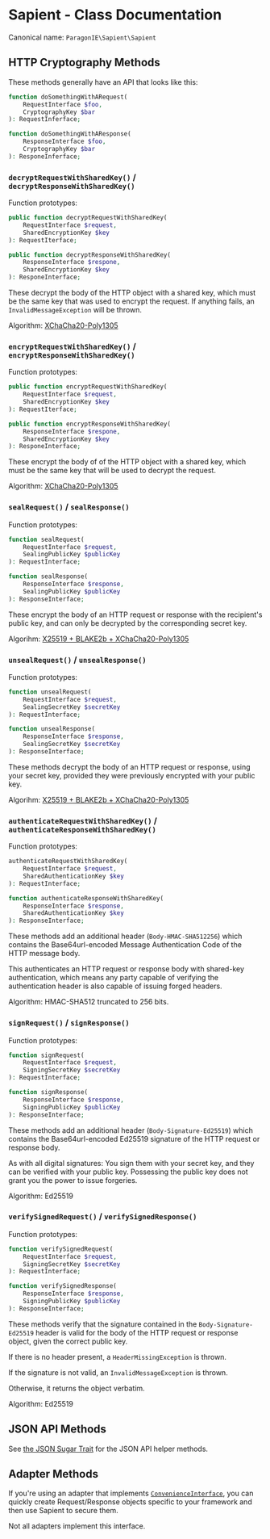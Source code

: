 # Sapient - Class Documentation

Canonical name: `ParagonIE\Sapient\Sapient`

## HTTP Cryptography Methods

These methods generally have an API that looks like this:

```php
function doSomethingWithARequest(
    RequestInterface $foo,
    CryptographyKey $bar
): RequestInferface;

function doSomethingWithAResponse(
    ResponseInterface $foo,
    CryptographyKey $bar
): ResponeInferface;
```

### `decryptRequestWithSharedKey()` / `decryptResponseWithSharedKey()` 

Function prototypes:

```php
public function decryptRequestWithSharedKey(
    RequestInterface $request,
    SharedEncryptionKey $key
): RequestIterface;

public function decryptResponseWithSharedKey(
    ResponseInterface $respone,
    SharedEncryptionKey $key
): ResponeInterface;
```

These decrypt the body of the HTTP object with a shared key, which must be
the same key that was used to encrypt the request. If anything fails, an
`InvalidMessageException` will be thrown.

Algorithm: [XChaCha20-Poly1305](Simple.md#shared-key-encryption)

### `encryptRequestWithSharedKey()` / `encryptResponseWithSharedKey()` 

Function prototypes:

```php
public function encryptRequestWithSharedKey(
    RequestInterface $request,
    SharedEncryptionKey $key
): RequestIterface;

public function encryptResponseWithSharedKey(
    ResponseInterface $respone,
    SharedEncryptionKey $key
): ResponeInterface;
```

These encrypt the body of of the HTTP object with a shared key, which must be
the same key that will be used to decrypt the request.

Algorithm: [XChaCha20-Poly1305](Simple.md#shared-key-encryption)

### `sealRequest()` / `sealResponse()`

Function prototypes:

```php
function sealRequest(
    RequestInterface $request,
    SealingPublicKey $publicKey
): RequestInterface;

function sealResponse(
    ResponseInterface $response,
    SealingPublicKey $publicKey
): ResponseInterface;
```

These encrypt the body of an HTTP request or response with the recipient's
public key, and can only be decrypted by the corresponding secret key.

Algorihm: [X25519 + BLAKE2b + XChaCha20-Poly1305](Simple.md#public-key-encryption)

### `unsealRequest()` / `unsealResponse()`

Function prototypes:

```php
function unsealRequest(
    RequestInterface $request,
    SealingSecretKey $secretKey
): RequestInterface;

function unsealResponse(
    ResponseInterface $response,
    SealingSecretKey $secretKey
): ResponseInterface;
```

These methods decrypt the body of an HTTP request or response, using your secret
key, provided they were previously encrypted with your public key.

Algorihm: [X25519 + BLAKE2b + XChaCha20-Poly1305](Simple.md#public-key-encryption)

### `authenticateRequestWithSharedKey()` / `authenticateResponseWithSharedKey()` 

Function prototypes:

```php
authenticateRequestWithSharedKey(
    RequestInterface $request,
    SharedAuthenticationKey $key
): RequestInterface;

function authenticateResponseWithSharedKey(
    ResponseInterface $response,
    SharedAuthenticationKey $key
): ResponseInterface;
```

These methods add an additional header (`Body-HMAC-SHA512256`) which contains the
Base64url-encoded Message Authentication Code of the HTTP message body.

This authenticates an HTTP request or response body with shared-key authentication,
which means any party capable of verifying the authentication header is also capable
of issuing forged headers.

Algorithm: HMAC-SHA512 truncated to 256 bits.

### `signRequest()` / `signResponse()`

Function prototypes:

```php
function signRequest(
    RequestInterface $request,
    SigningSecretKey $secretKey
): RequestInterface;

function signResponse(
    ResponseInterface $response,
    SigningPublicKey $publicKey
): ResponseInterface;
```

These methods add an additional header (`Body-Signature-Ed25519`) which contains the
Base64url-encoded Ed25519 signature of the HTTP request or response body.

As with all digital signatures: You sign them with your secret key, and they can be
verified with your public key. Possessing the public key does not grant you the power
to issue forgeries.

Algorithm: Ed25519

### `verifySignedRequest()` / `verifySignedResponse()`

Function prototypes:

```php
function verifySignedRequest(
    RequestInterface $request,
    SigningSecretKey $secretKey
): RequestInterface;

function verifySignedResponse(
    ResponseInterface $response,
    SigningPublicKey $publicKey
): ResponseInterface;
```

These methods verify that the signature contained in the `Body-Signature-Ed25519` header
is valid for the body of the HTTP request or response object, given the correct public key.

If there is no header present, a `HeaderMissingException` is thrown.

If the signature is not  valid, an `InvalidMessageException` is thrown.

Otherwise, it returns the object verbatim.

Algorithm: Ed25519

## JSON API Methods

See [the JSON Sugar Trait](JsonSugar.md) for the JSON API helper methods.

## Adapter Methods

If you're using an adapter that implements [`ConvenienceInterface`](Adapter/ConvenienceInterface.md),
you can quickly create Request/Response objects specific to your framework and then use Sapient to
secure them.

Not all adapters implement this interface.
